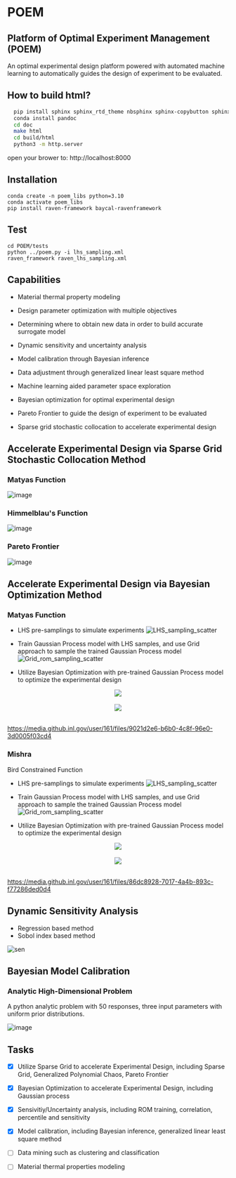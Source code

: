 # POEM
## Platform of Optimal Experiment Management (POEM)

An optimal experimental design platform powered with automated machine learning to automatically guides the design of experiment to be evaluated.

## How to build html?

```bash
  pip install sphinx sphinx_rtd_theme nbsphinx sphinx-copybutton sphinx-autoapi
  conda install pandoc
  cd doc
  make html
  cd build/html
  python3 -m http.server
```

open your brower to: http://localhost:8000

## Installation

```
conda create -n poem_libs python=3.10
conda activate poem_libs
pip install raven-framework baycal-ravenframework
```

## Test

```
cd POEM/tests
python ../poem.py -i lhs_sampling.xml
raven_framework raven_lhs_sampling.xml
```

## Capabilities

- Material thermal property modeling

- Design parameter optimization with multiple objectives

- Determining where to obtain new data in order to build accurate surrogate model

- Dynamic sensitivity and uncertainty analysis

- Model calibration through Bayesian inference

- Data adjustment through generalized linear least square method

- Machine learning aided parameter space exploration

- Bayesian optimization for optimal experimental design

- Pareto Frontier to guide the design of experiment to be evaluated

- Sparse grid stochastic collocation to accelerate experimental design

## Accelerate Experimental Design via Sparse Grid Stochastic Collocation Method

### Matyas Function

![image](https://media.github.inl.gov/user/161/files/f20d06cd-e81e-444c-bd6b-4ee09563e49a)

### Himmelblau's Function
![image](https://media.github.inl.gov/user/161/files/19151f05-b46e-4cbb-b1df-ed117629bf34)

### Pareto Frontier

![image](https://media.github.inl.gov/user/161/files/db838b94-18e8-47e5-b385-6d81cc2919bc)


## Accelerate Experimental Design via Bayesian Optimization Method

### Matyas Function
- LHS pre-samplings to simulate experiments
![LHS_sampling_scatter](https://media.github.inl.gov/user/161/files/eb50562d-a312-454b-ad58-f048c24614f2)


- Train Gaussian Process model with LHS samples, and use Grid approach to sample the trained Gaussian Process model
![Grid_rom_sampling_scatter](https://media.github.inl.gov/user/161/files/9648983f-625e-4260-9abf-63bb4a66e284)


- Utilize Bayesian Optimization with pre-trained Gaussian Process model to optimize the experimental design

<div align="center">
  <img src="https://media.github.inl.gov/user/161/files/0feaea6b-f5ec-45cb-8afb-0afb5c0653c9"><br><br>
  <img src="https://media.github.inl.gov/user/161/files/64381289-0bd7-4ef0-9810-83423728b640"><br><br>
</div>

https://media.github.inl.gov/user/161/files/9021d2e6-b6b0-4c8f-96e0-3d0005f03cd4

### Mishra



Bird Constrained Function

- LHS pre-samplings to simulate experiments
![LHS_sampling_scatter](https://media.github.inl.gov/user/161/files/427e246a-6cfc-4cdc-bf69-1e048b20c365)

- Train Gaussian Process model with LHS samples, and use Grid approach to sample the trained Gaussian Process model
![Grid_rom_sampling_scatter](https://media.github.inl.gov/user/161/files/21033f59-8d70-4666-afde-bdb8fe2e6a62)

- Utilize Bayesian Optimization with pre-trained Gaussian Process model to optimize the experimental design

<div align="center">
  <img src="https://media.github.inl.gov/user/161/files/b20666c9-14ad-4375-9ec5-9fed200eab81"><br><br>
  <img src="https://media.github.inl.gov/user/161/files/6b68bab0-125b-4813-b0c2-281b7478685e"><br><br>
</div>

https://media.github.inl.gov/user/161/files/86dc8928-7017-4a4b-893c-f77286ded0d4

## Dynamic Sensitivity Analysis

- Regression based method
- Sobol index based method

![sen](https://media.github.inl.gov/user/161/files/74d63142-ffe8-49dd-89c3-52d65d8841e0)

## Bayesian Model Calibration

### Analytic High-Dimensional Problem
A python analytic problem with 50 responses, three input parameters with uniform prior distributions.

![image](https://media.github.inl.gov/user/161/files/08ba5691-f4cc-49d8-9d1e-034ba14f40c2)


## Tasks

- [x] Utilize Sparse Grid to accelerate Experimental Design, including Sparse Grid, Generalized Polynomial Chaos, Pareto Frontier
- [x] Bayesian Optimization to accelerate Experimental Design, including Gaussian process
- [x] Sensivitiy/Uncertainty analysis, including ROM training, correlation, percentile and sensitivity
- [x] Model calibration, including Bayesian inference, generalized linear least square method
- [ ] Data mining such as clustering and classification
- [ ] Material thermal properties modeling


